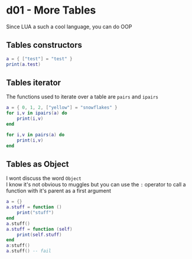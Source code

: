 # d01 - More Tables

Since LUA a such a cool language, you can do OOP

## Tables constructors

```lua
a = { ["test"] = "test" }
print(a.test)
```

## Tables iterator

The functions used to iterate over a table are `pairs` and `ipairs`

```lua
a = { 0, 1, 2, ["yellow"] = "snowflakes" }
for i,v in ipairs(a) do
	print(i,v)
end

for i,v in pairs(a) do
	print(i,v)
end
```

## Tables as Object

I wont discuss the word `Object`  
I know it's not obvious to muggles but you can use the `:` operator to call a function with it's parent as a first argument

```lua
a = {}
a.stuff = function ()
	print("stuff")
end
a.stuff()
a.stuff = function (self)
	print(self.stuff)
end
a:stuff()
a.stuff() -- fail
```
